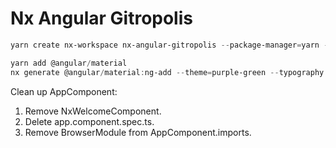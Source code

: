 # Nx Angular Gitropolis

```powershell
yarn create nx-workspace nx-angular-gitropolis --package-manager=yarn --preset=angular --app-name=gitropolis-app --npm-scope=gitropolis --style=css --no-nx-cloud
```

```powershell
yarn add @angular/material
nx generate @angular/material:ng-add --theme=purple-green --typography --animations
```

Clean up AppComponent:

1. Remove NxWelcomeComponent.
1. Delete app.component.spec.ts.
1. Remove BrowserModule from AppComponent.imports.
